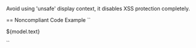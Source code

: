 Avoid using 'unsafe' display context, it disables XSS protection completely.

== Noncompliant Code Example
``
<div class="my-component>
    <p>${model.text @ context='unsafe'}</p>
</div>
``

== Compliant Solution

``
<div class="my-component>
    <p>${model.text}</p>
</div>
``
